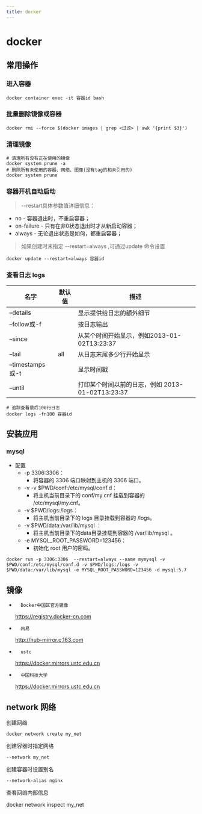 ```yaml
---
title: docker
---
```

# docker
## 常用操作

### 进入容器

```
docker container exec -it 容器id bash
```



### 批量删除镜像或容器

```
docker rmi --force $(docker images | grep <过滤> | awk '{print $3}')
```

### 清理镜像

```
# 清理所有没有正在使用的镜像
docker system prune -a
# 删除所有未使用的容器、网络、图像(没有tag的和未引用的)
docker system prune
```



###  容器开机自动启动

> --restart具体参数值详细信息：

   - no -  容器退出时，不重启容器；
   - on-failure - 只有在非0状态退出时才从新启动容器；
   - always - 无论退出状态是如何，都重启容器；

> 如果创建时未指定 --restart=always ,可通过update 命令设置

```
docker update --restart=always 容器id
```



###  查看日志 logs

| 名字            | 默认值 | 描述                                             |
| --------------- | ------ | ------------------------------------------------ |
| –details        |        | 显示提供给日志的额外细节                         |
| –follow或-f     |        | 按日志输出                                       |
| –since          |        | 从某个时间开始显示，例如2013-01-02T13:23:37      |
| –tail           | all    | 从日志末尾多少行开始显示                         |
| –timestamps或-t |        | 显示时间戳                                       |
| –until          |        | 打印某个时间以前的日志，例如 2013-01-02T13:23:37 |

```
# 追踪查看最后100行日志
docker logs -fn100 容器id
```



## 安装应用

###  mysql

*   配置
    *   -p 3306:3306：
        *   将容器的 3306 端口映射到主机的 3306 端口。
    *   -v -v $PWD/conf:/etc/mysql/conf.d：
        *   将主机当前目录下的 conf/my.cnf 挂载到容器的 /etc/mysql/my.cnf。
    *   -v $PWD/logs:/logs：
        *   将主机当前目录下的 logs 目录挂载到容器的 /logs。
    *   -v $PWD/data:/var/lib/mysql ：
        *   将主机当前目录下的data目录挂载到容器的 /var/lib/mysql 。
    *   -e MYSQL_ROOT_PASSWORD=123456：
        *   初始化 root 用户的密码。

```
docker run -p 3306:3306  --restart=always --name mymysql -v $PWD/conf:/etc/mysql/conf.d -v $PWD/logs:/logs -v $PWD/data:/var/lib/mysql -e MYSQL_ROOT_PASSWORD=123456 -d mysql:5.7
```





##  镜像

*		Docker中国区官方镜像
    https://registry.docker-cn.com
*		网易
    http://hub-mirror.c.163.com
*		ustc
    https://docker.mirrors.ustc.edu.cn
*		中国科技大学
    https://docker.mirrors.ustc.edu.cn
   
     


##  network 网络

创建网络

```
docker network create my_net
```


创建容器时指定网络

```
--network my_net 
```

创建容器时设置别名

```
--network-alias nginx
```

 查看网络内部信息

docker network inspect my_net